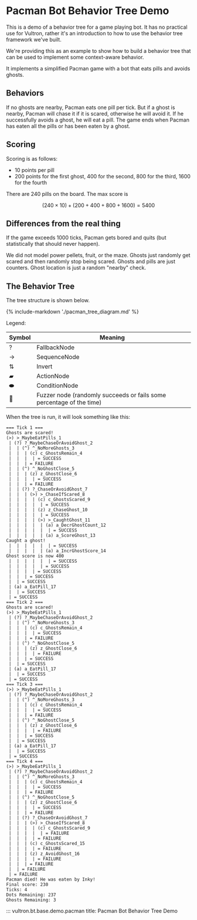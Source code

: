 # Pacman Bot Behavior Tree Demo

This is a demo of a behavior tree for a game playing bot.
It has no practical use for Vultron, rather it's an introduction to how to use the behavior tree
framework we've built.

We're providing this as an example to show how to build a behavior tree that can be used
to implement some context-aware behavior.

It implements a simplified Pacman game with a bot that eats pills and avoids ghosts.

## Behaviors

If no ghosts are nearby, Pacman eats one pill per tick.
But if a ghost is nearby, Pacman will chase it if it is scared, otherwise he will avoid it.
If he successfully avoids a ghost, he will eat a pill.
The game ends when Pacman has eaten all the pills or has been eaten by a ghost.

## Scoring

Scoring is as follows:

- 10 points per pill
- 200 points for the first ghost, 400 for the second, 800 for the third, 1600 for the fourth

There are 240 pills on the board. The max score is 

$$(240 \times 10) + (200 + 400 + 800 + 1600) = 5400$$

## Differences from the real thing

If the game exceeds 1000 ticks, Pacman gets bored and quits (but statistically that should never happen).

We did not model power pellets, fruit, or the maze. Ghosts just randomly get scared and then randomly
stop being scared. Ghosts and pills are just counters. Ghost location is just a random "nearby" check.

## The Behavior Tree

The tree structure is shown below.

{% include-markdown './pacman_tree_diagram.md' %}

Legend:

| Symbol   | Meaning |
|----------| ------- |
| ?        | FallbackNode |
| &rarr;   | SequenceNode |
| &#8645;  | Invert |
| &#9648;  | ActionNode |
| &#11052;  | ConditionNode |
| &#127922; | Fuzzer node (randomly succeeds or fails some percentage of the time) |


When the tree is run, it will look something like this:

```text
=== Tick 1 ===
Ghosts are scared!
(>) >_MaybeEatPills_1
 | (?) ?_MaybeChaseOrAvoidGhost_2
 |  | (^) ^_NoMoreGhosts_3
 |  |  | (c) c_GhostsRemain_4
 |  |  |  | = SUCCESS
 |  |  | = FAILURE
 |  | (^) ^_NoGhostClose_5
 |  |  | (z) z_GhostClose_6
 |  |  |  | = SUCCESS
 |  |  | = FAILURE
 |  | (?) ?_ChaseOrAvoidGhost_7
 |  |  | (>) >_ChaseIfScared_8
 |  |  |  | (c) c_GhostsScared_9
 |  |  |  |  | = SUCCESS
 |  |  |  | (z) z_ChaseGhost_10
 |  |  |  |  | = SUCCESS
 |  |  |  | (>) >_CaughtGhost_11
 |  |  |  |  | (a) a_DecrGhostCount_12
 |  |  |  |  |  | = SUCCESS
 |  |  |  |  | (a) a_ScoreGhost_13
Caught a ghost!
 |  |  |  |  |  | = SUCCESS
 |  |  |  |  | (a) a_IncrGhostScore_14
Ghost score is now 400
 |  |  |  |  |  | = SUCCESS
 |  |  |  |  | = SUCCESS
 |  |  |  | = SUCCESS
 |  |  | = SUCCESS
 |  | = SUCCESS
 | (a) a_EatPill_17
 |  | = SUCCESS
 | = SUCCESS
=== Tick 2 ===
Ghosts are scared!
(>) >_MaybeEatPills_1
 | (?) ?_MaybeChaseOrAvoidGhost_2
 |  | (^) ^_NoMoreGhosts_3
 |  |  | (c) c_GhostsRemain_4
 |  |  |  | = SUCCESS
 |  |  | = FAILURE
 |  | (^) ^_NoGhostClose_5
 |  |  | (z) z_GhostClose_6
 |  |  |  | = FAILURE
 |  |  | = SUCCESS
 |  | = SUCCESS
 | (a) a_EatPill_17
 |  | = SUCCESS
 | = SUCCESS
=== Tick 3 ===
(>) >_MaybeEatPills_1
 | (?) ?_MaybeChaseOrAvoidGhost_2
 |  | (^) ^_NoMoreGhosts_3
 |  |  | (c) c_GhostsRemain_4
 |  |  |  | = SUCCESS
 |  |  | = FAILURE
 |  | (^) ^_NoGhostClose_5
 |  |  | (z) z_GhostClose_6
 |  |  |  | = FAILURE
 |  |  | = SUCCESS
 |  | = SUCCESS
 | (a) a_EatPill_17
 |  | = SUCCESS
 | = SUCCESS
=== Tick 4 ===
(>) >_MaybeEatPills_1
 | (?) ?_MaybeChaseOrAvoidGhost_2
 |  | (^) ^_NoMoreGhosts_3
 |  |  | (c) c_GhostsRemain_4
 |  |  |  | = SUCCESS
 |  |  | = FAILURE
 |  | (^) ^_NoGhostClose_5
 |  |  | (z) z_GhostClose_6
 |  |  |  | = SUCCESS
 |  |  | = FAILURE
 |  | (?) ?_ChaseOrAvoidGhost_7
 |  |  | (>) >_ChaseIfScared_8
 |  |  |  | (c) c_GhostsScared_9
 |  |  |  |  | = FAILURE
 |  |  |  | = FAILURE
 |  |  | (c) c_GhostsScared_15
 |  |  |  | = FAILURE
 |  |  | (z) z_AvoidGhost_16
 |  |  |  | = FAILURE
 |  |  | = FAILURE
 |  | = FAILURE
 | = FAILURE
Pacman died! He was eaten by Inky!
Final score: 230
Ticks: 4
Dots Remaining: 237
Ghosts Remaining: 3
```

::: vultron.bt.base.demo.pacman
    title: Pacman Bot Behavior Tree Demo
